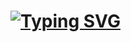 <h1> <a href="https://git.io/typing-svg"><img src="<img src="https://readme-typing-svg.herokuapp.com?font=Fira+Code&pause=1000&color=A251F7&random=false&width=435&lines=Oi!+Eu+sou+a+Ana+Luiza+" alt="Typing SVG"></img></a> 
